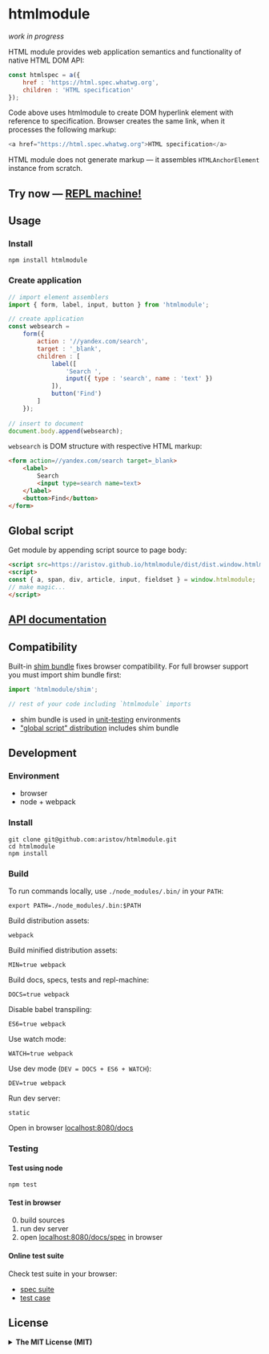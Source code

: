 # htmlmodule

<em>work in progress</em>

HTML module provides web application semantics and functionality of native HTML DOM API:

```js
const htmlspec = a({ 
    href : 'https://html.spec.whatwg.org', 
    children : 'HTML specification' 
});
```

Code above uses htmlmodule to create DOM hyperlink element with reference to specification.
Browser creates the same link, when it processes the following markup:

```js
<a href="https://html.spec.whatwg.org">HTML specification</a>
```

HTML module does not generate markup — it assembles `HTMLAnchorElement` instance from scratch.

## Try now — <a href="//aristov.github.io/htmlmodule/repl" title="read-eval-print-loop">REPL machine!</a>

## Usage

### Install

```
npm install htmlmodule
```

### Create application

```js
// import element assemblers
import { form, label, input, button } from 'htmlmodule';

// create application
const websearch = 
    form({
        action : '//yandex.com/search',
        target : '_blank',
        children : [
            label([
                'Search ',
                input({ type : 'search', name : 'text' })
            ]),
            button('Find')
        ]
    });
    
// insert to document
document.body.append(websearch);
```

`websearch` is DOM structure with respective HTML markup:

```html
<form action=//yandex.com/search target=_blank>
    <label>
        Search 
        <input type=search name=text>
    </label>
    <button>Find</button>
</form>
```

<h2 id="globalscript">Global script</h2>

Get module by appending script source to page body:

<!--fixme: use cdn-->
```html
<script src=https://aristov.github.io/htmlmodule/dist/dist.window.htmlmodule.min.js></script>
<script>
const { a, span, div, article, input, fieldset } = window.htmlmodule;
// make magic...
</script> 
```

## [API documentation](//aristov.github.io/htmlmodule/api)

## Compatibility

Built-in [shim bundle](/shim) fixes browser compatibility.
For full browser support you must import shim bundle first:

```js
import 'htmlmodule/shim';

// rest of your code including `htmlmodule` imports
```

- shim bundle is used in [unit-testing](#user-content-testing) environments
- ["global script" distribution](#user-content-globalscript) includes shim bundle

## Development

### Environment

- browser
- node + webpack

### Install

```
git clone git@github.com:aristov/htmlmodule.git
cd htmlmodule
npm install
```

### Build

To run commands locally, use `./node_modules/.bin/` in your `PATH`:

```
export PATH=./node_modules/.bin:$PATH
```

Build distribution assets:

```
webpack
```

Build minified distribution assets:

```
MIN=true webpack
```

Build docs, specs, tests and repl-machine:

```
DOCS=true webpack
```

Disable babel transpiling:

```
ES6=true webpack
```

Use watch mode:

```
WATCH=true webpack
```

Use dev mode (`DEV = DOCS + ES6 + WATCH`):

```
DEV=true webpack
```

Run dev server:

```
static
```

Open in browser [localhost:8080/docs](//localhost:8080/docs)

<h3 id="testing">Testing</h3>

#### Test using node

```
npm test
```

#### Test in browser

0. build sources 
0. run dev server
0. open [localhost:8080/docs/spec](//localhost:8080/docs/spec.html) in browser

#### Online test suite

Check test suite in your browser:

- [spec suite](//aristov.github.io/htmlmodule/spec.html)
- [test case](//aristov.github.io/htmlmodule/test.html)

## License

<details>
<summary><strong>The MIT License (MIT)</strong></summary>

Copyright (c) 2016 Vyacheslav Aristov

Permission is hereby granted, free of charge, to any person obtaining a copy of this software and associated documentation files (the "Software"), to deal in the Software without restriction, including without limitation the rights to use, copy, modify, merge, publish, distribute, sublicense, and/or sell copies of the Software, and to permit persons to whom the Software is furnished to do so, subject to the following conditions:

The above copyright notice and this permission notice shall be included in all copies or substantial portions of the Software.

THE SOFTWARE IS PROVIDED "AS IS", WITHOUT WARRANTY OF ANY KIND, EXPRESS OR IMPLIED, INCLUDING BUT NOT LIMITED TO THE WARRANTIES OF MERCHANTABILITY, FITNESS FOR A PARTICULAR PURPOSE AND NONINFRINGEMENT. IN NO EVENT SHALL THE AUTHORS OR COPYRIGHT HOLDERS BE LIABLE FOR ANY CLAIM, DAMAGES OR OTHER LIABILITY, WHETHER IN AN ACTION OF CONTRACT, TORT OR OTHERWISE, ARISING FROM, OUT OF OR IN CONNECTION WITH THE SOFTWARE OR THE USE OR OTHER DEALINGS IN THE SOFTWARE.
</details>
